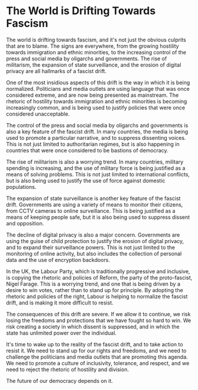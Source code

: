 
# The World is Drifting Towards Fascism

The world is drifting towards fascism, and it's not just the obvious culprits that are to blame. The signs are everywhere, from the growing hostility towards immigration and ethnic minorities, to the increasing control of the press and social media by oligarchs and governments. The rise of militarism, the expansion of state surveillance, and the erosion of digital privacy are all hallmarks of a fascist drift.

One of the most insidious aspects of this drift is the way in which it is being normalized. Politicians and media outlets are using language that was once considered extreme, and are now being presented as mainstream. The rhetoric of hostility towards immigration and ethnic minorities is becoming increasingly common, and is being used to justify policies that were once considered unacceptable.

The control of the press and social media by oligarchs and governments is also a key feature of the fascist drift. In many countries, the media is being used to promote a particular narrative, and to suppress dissenting voices. This is not just limited to authoritarian regimes, but is also happening in countries that were once considered to be bastions of democracy.

The rise of militarism is also a worrying trend. In many countries, military spending is increasing, and the use of military force is being justified as a means of solving problems. This is not just limited to international conflicts, but is also being used to justify the use of force against domestic populations.

The expansion of state surveillance is another key feature of the fascist drift. Governments are using a variety of means to monitor their citizens, from CCTV cameras to online surveillance. This is being justified as a means of keeping people safe, but it is also being used to suppress dissent and opposition.

The decline of digital privacy is also a major concern. Governments are using the guise of child protection to justify the erosion of digital privacy, and to expand their surveillance powers. This is not just limited to the monitoring of online activity, but also includes the collection of personal data and the use of encryption backdoors.

In the UK, the Labour Party, which is traditionally progressive and inclusive, is copying the rhetoric and policies of Reform, the party of the proto-fascist, Nigel Farage. This is a worrying trend, and one that is being driven by a desire to win votes, rather than to stand up for principle. By adopting the rhetoric and policies of the right, Labour is helping to normalize the fascist drift, and is making it more difficult to resist.

The consequences of this drift are severe. If we allow it to continue, we risk losing the freedoms and protections that we have fought so hard to win. We risk creating a society in which dissent is suppressed, and in which the state has unlimited power over the individual.

It's time to wake up to the reality of the fascist drift, and to take action to resist it. We need to stand up for our rights and freedoms, and we need to challenge the politicians and media outlets that are promoting this agenda. We need to promote a culture of inclusivity, tolerance, and respect, and we need to reject the rhetoric of hostility and division.

The future of our democracy depends on it.
